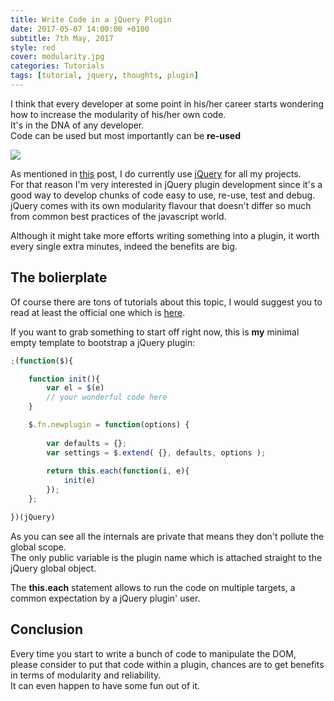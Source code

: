 ```yaml
---
title: Write Code in a jQuery Plugin
date: 2017-05-07 14:00:00 +0100
subtitle: 7th May, 2017
style: red
cover: modularity.jpg
categories: Tutorials
tags: [tutorial, jquery, thoughts, plugin]
---
```



I think that every developer at some point in his/her career starts wondering how to increase the modularity of his/her own code.  
It's in the DNA of any developer.  
Code can be used but most importantly can be **re-used**

![](../assets/posts/write-code-in-a-jquery-plugin/modularity.jpg)

As mentioned in [this](/blog/still-using-jquery/) post, I do currently use [jQuery](http://jquery.com) for all my projects.  
For that reason I'm very interested in jQuery plugin development since it's a good way to develop chunks of code easy to use, re-use, test and debug.  
jQuery comes with its own modularity flavour that doesn't differ so much from common best practices of the javascript world.

Although it might take more efforts writing something into a plugin, it worth every single extra minutes, indeed the benefits are big.

## The bolierplate

Of course there are tons of tutorials about this topic, I would suggest you to read at least the official one which is [here](https://learn.jquery.com/plugins/basic-plugin-creation/).

If you want to grab something to start off right now, this is **my** minimal empty template to bootstrap a jQuery plugin:

```js
;(function($){

    function init(){
        var el = $(e)
        // your wonderful code here
    }

    $.fn.newplugin = function(options) {
        
        var defaults = {};
        var settings = $.extend( {}, defaults, options );
        
        return this.each(function(i, e){
            init(e)
        });
    };

})(jQuery)
```

As you can see all the internals are private that means they don't pollute the global scope.  
The only public variable is the plugin name which is attached straight to the jQuery global object.

The **this.each** statement allows to run the code on multiple targets, a common expectation by a jQuery plugin' user.

## Conclusion

Every time you start to write a bunch of code to manipulate the DOM, please consider to put that code within a plugin, chances are to get benefits in terms of modularity and reliability.  
It can even happen to have some fun out of it.
